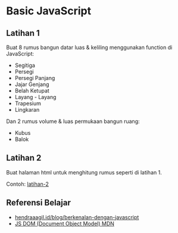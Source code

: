 # Basic JavaScript

## Latihan 1

Buat 8 rumus bangun datar luas & keliling menggunakan function di JavaScript:

- Segitiga
- Persegi
- Persegi Panjang
- Jajar Genjang
- Belah Ketupat
- Layang - Layang
- Trapesium
- Lingkaran

Dan 2 rumus volume & luas permukaan bangun ruang:

- Kubus
- Balok

## Latihan 2

Buat halaman html untuk menghitung rumus seperti di latihan 1.

Contoh: [latihan-2](latihan-2/)

## Referensi Belajar

- [hendraaagil.id/blog/berkenalan-dengan-javascript](https://hendraaagil.id/blog/berkenalan-dengan-javascript#sumber-belajar)
- [JS DOM (Document Object Model) MDN](https://developer.mozilla.org/en-US/docs/Web/API/Document_Object_Model/Introduction)
